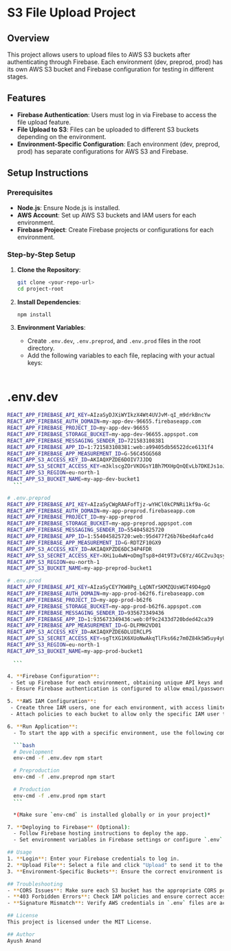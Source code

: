 # S3 File Upload Project

## Overview
This project allows users to upload files to AWS S3 buckets after authenticating through Firebase. Each environment (dev, preprod, prod) has its own AWS S3 bucket and Firebase configuration for testing in different stages.

## Features
- **Firebase Authentication**: Users must log in via Firebase to access the file upload feature.
- **File Upload to S3**: Files can be uploaded to different S3 buckets depending on the environment.
- **Environment-Specific Configuration**: Each environment (dev, preprod, prod) has separate configurations for AWS S3 and Firebase.

## Setup Instructions

### Prerequisites
- **Node.js**: Ensure Node.js is installed.
- **AWS Account**: Set up AWS S3 buckets and IAM users for each environment.
- **Firebase Project**: Create Firebase projects or configurations for each environment.

### Step-by-Step Setup

1. **Clone the Repository**:
    ```bash
    git clone <your-repo-url>
    cd project-root
    ```

2. **Install Dependencies**:
    ```bash
    npm install
    ```

3. **Environment Variables**:
   - Create `.env.dev`, `.env.preprod`, and `.env.prod` files in the root directory.
   - Add the following variables to each file, replacing with your actual keys:

    ```plaintext
# .env.dev    
  ```bash
REACT_APP_FIREBASE_API_KEY=AIzaSyDJXiWYIkzX4Wt4UVJvM-qI_m9drkBncYw
REACT_APP_FIREBASE_AUTH_DOMAIN=my-app-dev-96655.firebaseapp.com
REACT_APP_FIREBASE_PROJECT_ID=my-app-dev-96655
REACT_APP_FIREBASE_STORAGE_BUCKET=my-app-dev-96655.appspot.com
REACT_APP_FIREBASE_MESSAGING_SENDER_ID=721583108381
REACT_APP_FIREBASE_APP_ID=1:721583108381:web:a99405db56522dce6131f4
REACT_APP_FIREBASE_APP_MEASUREMENT_ID=G-56C45GG568
REACT_APP_S3_ACCESS_KEY_ID=AKIAQXPZDE6DOIV7JJDQ
REACT_APP_S3_SECRET_ACCESS_KEY=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
REACT_APP_S3_REGION=eu-north-1
REACT_APP_S3_BUCKET_NAME=my-app-dev-bucket1
    ```

# .env.preprod
REACT_APP_FIREBASE_API_KEY=AIzaSyCWgRAAFofTjz-wYHCl0kCPNRi1kf9a-Gc
REACT_APP_FIREBASE_AUTH_DOMAIN=my-app-preprod.firebaseapp.com
REACT_APP_FIREBASE_PROJECT_ID=my-app-preprod
REACT_APP_FIREBASE_STORAGE_BUCKET=my-app-preprod.appspot.com
REACT_APP_FIREBASE_MESSAGING_SENDER_ID=554045825720
REACT_APP_FIREBASE_APP_ID=1:554045825720:web:95d477f26b76bed4afca4d
REACT_APP_FIREBASE_APP_MEASUREMENT_ID=G-RDTZF10GX9
REACT_APP_S3_ACCESS_KEY_ID=AKIAQXPZDE6DC34P4FDR
REACT_APP_S3_SECRET_ACCESS_KEY=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
REACT_APP_S3_REGION=eu-north-1
REACT_APP_S3_BUCKET_NAME=my-app-preprod-bucket1

# .env.prod
REACT_APP_FIREBASE_API_KEY=AIzaSyCEY7KW8Pg_LqONTrSKMZQUsWGT49D4gpQ
REACT_APP_FIREBASE_AUTH_DOMAIN=my-app-prod-b62f6.firebaseapp.com
REACT_APP_FIREBASE_PROJECT_ID=my-app-prod-b62f6
REACT_APP_FIREBASE_STORAGE_BUCKET=my-app-prod-b62f6.appspot.com
REACT_APP_FIREBASE_MESSAGING_SENDER_ID=935673349436
REACT_APP_FIREBASE_APP_ID=1:935673349436:web:0f9c2433d720bded42ca39
REACT_APP_FIREBASE_APP_MEASUREMENT_ID=G-DLFMH2VD01
REACT_APP_S3_ACCESS_KEY_ID=AKIAQXPZDE6DLUIRCLP5
REACT_APP_S3_SECRET_ACCESS_KEY=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
REACT_APP_S3_REGION=eu-north-1
REACT_APP_S3_BUCKET_NAME=my-app-prod-bucket1

    ```

4. **Firebase Configuration**:
   - Set up Firebase for each environment, obtaining unique API keys and project IDs.
   - Ensure Firebase authentication is configured to allow email/password login.

5. **AWS IAM Configuration**:
   - Create three IAM users, one for each environment, with access limited to their respective S3 buckets.
   - Attach policies to each bucket to allow only the specific IAM user to upload, list, and get objects.

6. **Run Application**:
    - To start the app with a specific environment, use the following commands:

    ```bash
    # Development
    env-cmd -f .env.dev npm start

    # Preproduction
    env-cmd -f .env.preprod npm start

    # Production
    env-cmd -f .env.prod npm start
    ```

    *(Make sure `env-cmd` is installed globally or in your project)*

7. **Deploying to Firebase** (Optional):
    - Follow Firebase hosting instructions to deploy the app.
    - Set environment variables in Firebase settings or configure `.env` files accordingly.

## Usage
1. **Login**: Enter your Firebase credentials to log in.
2. **Upload File**: Select a file and click "Upload" to send it to the respective S3 bucket.
3. **Environment-Specific Buckets**: Ensure the correct environment is set to upload to the intended bucket.

## Troubleshooting
- **CORS Issues**: Make sure each S3 bucket has the appropriate CORS policy to allow requests from your frontend domain (e.g., `http://localhost:3000`).
- **403 Forbidden Errors**: Check IAM policies and ensure correct access is granted for each user to their respective S3 bucket.
- **Signature Mismatch**: Verify AWS credentials in `.env` files are accurate for each environment.

## License
This project is licensed under the MIT License.

## Author
Ayush Anand


